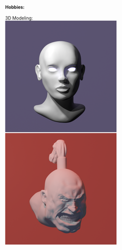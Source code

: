 #### Hobbies:
3D Modeling:    
![Sculpt1](https://raw.githubusercontent.com/ebohler/ebohler.github.io/master/static/assets/img/sculpt1.png)
![Sculpt2](https://raw.githubusercontent.com/ebohler/ebohler.github.io/master/static/assets/img/sculpt2.png)